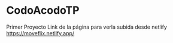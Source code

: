 # CodoAcodoTP
Primer Proyecto
Link de la página para verla subida desde netlify https://moveflix.netlify.app/
